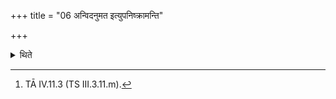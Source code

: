 +++
title = "06 अन्विदनुमत इत्युपनिष्क्रामन्ति"

+++

<details><summary>थिते</summary>

6. With anvidamanumate...[^1] (all the priests and the sacrificer) go out (of the sacrificial hall).  

[^1]: TĀ IV.11.3 (TS III.3.11.m).  
</details>
